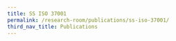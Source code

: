 ```yaml
---
title: SS ISO 37001
permalink: /research-room/publications/ss-iso-37001/
third_nav_title: Publications
---
```

